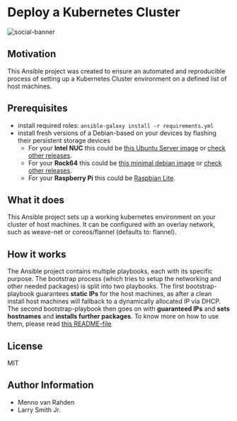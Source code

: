 # Deploy a Kubernetes Cluster

![social-banner](https://github.com/mvrahden/openclusters/raw/22133c21f7b10a46d4555dd21455f9932b34d00e/images/social-preview-color.png)

## Motivation

This Ansible project was created to ensure an automated and reproducible process of setting up a Kubernetes Cluster environment on a defined list of host machines.

## Prerequisites

- install required roles: `ansible-galaxy install -r requirements.yml`
- install fresh versions of a Debian-based on your devices by flashing their persistent storage devices
  - For your **Intel NUC** this could be [this Ubuntu Server image](http://cdimage.ubuntu.com/ubuntu/releases/19.04/release/ubuntu-19.04-server-amd64.iso) or [check other releases](https://ubuntu.com/download/server).
  - For your **Rock64** this could be [this minimal debian image](https://github.com/ayufan-rock64/linux-build/releases/download/0.8.3/stretch-minimal-rock64-0.8.3-1141-arm64.img.xz) or [check other releases](https://github.com/ayufan-rock64/linux-build/releases/).
  - For your **Raspberry Pi** this could be [Raspbian Lite](https://downloads.raspberrypi.org/raspbian_lite_latest).

## What it does

This Ansible project sets up a working kubernetes environment on your cluster of host machines.
It can be configured with an overlay network, such as weave-net or coreos/flannel (defaults to: flannel).


## How it works

The Ansible project contains multiple playbooks, each with its specific purpose.
The bootstrap process (which tries to setup the networking and other needed packages) is split into two playbooks.
The first bootstrap-playbook guarantees **static IPs** for the host machines, as after a clean install host machines will fallback to a dynamically allocated IP via DHCP.
The second bootstrap-playbook then goes on with **guaranteed IPs** and **sets hostnames** and **installs further packages**.
To know more on how to use them, please read [this README-file](./playbooks/README.md)

## License

MIT

## Author Information

- Menno van Rahden
- Larry Smith Jr.

